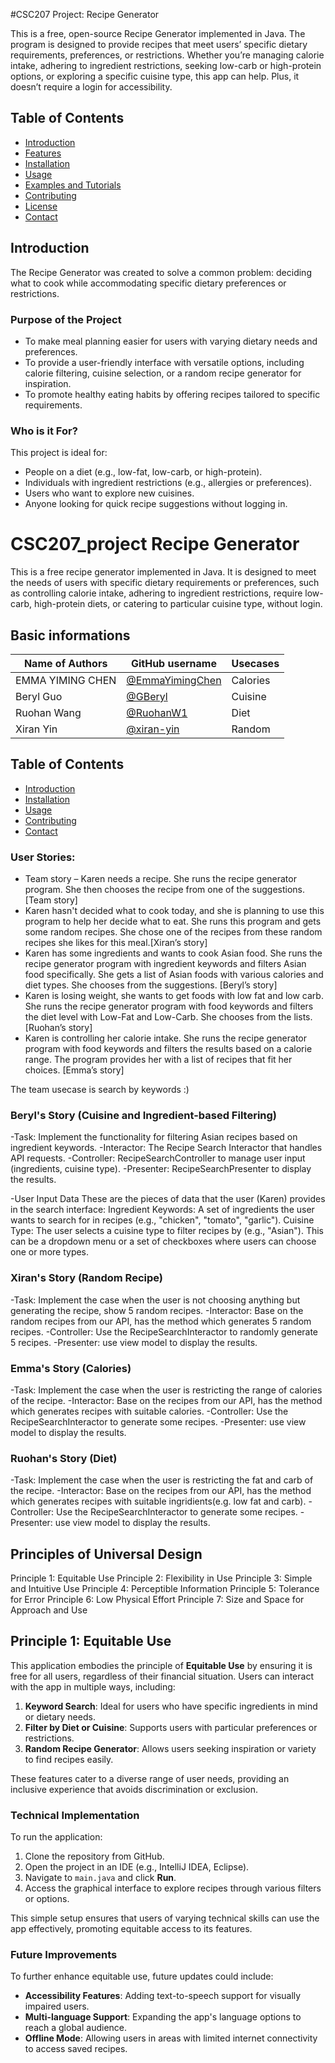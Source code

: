 #CSC207 Project: Recipe Generator

This is a free, open-source Recipe Generator implemented in Java. The program is designed to provide recipes that meet users’ specific dietary requirements, preferences, or restrictions. Whether you’re managing calorie intake, adhering to ingredient restrictions, seeking low-carb or high-protein options, or exploring a specific cuisine type, this app can help. Plus, it doesn’t require a login for accessibility.

## Table of Contents
- [Introduction](#introduction)
- [Features](#features)
- [Installation](#installation)
- [Usage](#usage)
- [Examples and Tutorials](#examples)
- [Contributing](#contributing)
- [License](license)
- [Contact](#contact)

## Introduction

The Recipe Generator was created to solve a common problem: deciding what to cook while accommodating specific dietary preferences or restrictions.

### Purpose of the Project
- To make meal planning easier for users with varying dietary needs and preferences.
- To provide a user-friendly interface with versatile options, including calorie filtering, cuisine selection, or a random recipe generator for inspiration.
- To promote healthy eating habits by offering recipes tailored to specific requirements.

### Who is it For?
This project is ideal for:
- People on a diet (e.g., low-fat, low-carb, or high-protein).
- Individuals with ingredient restrictions (e.g., allergies or preferences).
- Users who want to explore new cuisines.
- Anyone looking for quick recipe suggestions without logging in.

# CSC207_project Recipe Generator
This is a free recipe generator implemented in Java.
It is designed to meet the needs of users with specific dietary requirements or preferences, such as controlling calorie intake, adhering to ingredient restrictions, require low-carb, high-protein diets, or catering to particular cuisine type, without login. 

## Basic informations
| Name of Authors     | GitHub username                                      | Usecases                  |
|-----------|------------------------------------------------------|--------------------------------|
| EMMA YIMING CHEN | [@EmmaYimingChen](https://github.com/EmmaYimingChen) | Calories |
|     Beryl Guo    | [@GBeryl](https://github.com/GBeryl)                 | Cuisine |
|    Ruohan Wang   | [@RuohanW1](https://github.com/RuohanW1)             | Diet |
|     Xiran Yin    | [@xiran-yin](https://github.com/xiran-yin)           | Random |


## Table of Contents
- [Introduction](#introduction)
- [Installation](#installation)
- [Usage](#usage)
- [Contributing](#contributing)
- [Contact](#contact)

  
### User Stories: 
- Team story – Karen needs a recipe. She runs the recipe generator program. She then chooses the recipe from one of the suggestions.[Team story]
- Karen hasn't decided what to cook today, and she is planning to use this program to help her decide what to eat.  She runs this program and gets some random recipes. She chose one of the recipes from these random recipes she likes for this meal.[Xiran’s story]
- Karen has some ingredients and wants to cook Asian food. She runs the recipe generator program with ingredient keywords and filters Asian food specifically. She gets a list of Asian foods with various calories and diet types. She chooses from the suggestions. [Beryl’s story] 
- Karen is losing weight, she wants to get foods with low fat and low carb. She runs the recipe generator program with food keywords and filters the diet level with Low-Fat and Low-Carb. She chooses from the lists. [Ruohan’s story]
- Karen is controlling her calorie intake. She runs the recipe generator program with food keywords and filters the results based on a calorie range. The program provides her with a list of recipes that fit her choices. [Emma’s story]

The team usecase is search by keywords :)

### Beryl's Story (Cuisine and Ingredient-based Filtering)
-Task: Implement the functionality for filtering Asian recipes based on ingredient keywords.
-Interactor: The Recipe Search Interactor that handles API requests.
-Controller: RecipeSearchController to manage user input (ingredients, cuisine type).
-Presenter: RecipeSearchPresenter to display the results.

-User Input Data
  These are the pieces of data that the user (Karen) provides in the search interface:
  Ingredient Keywords: A set of ingredients the user wants to search for in recipes (e.g., "chicken", "tomato", "garlic").
  Cuisine Type: The user selects a cuisine type to filter recipes by (e.g., "Asian"). This can be a dropdown menu or a set of checkboxes where users can choose one or more types.

### Xiran's Story (Random Recipe)
-Task: Implement the case when the user is not choosing anything but generating the recipe, show 5 random recipes.
-Interactor: Base on the random recipes from our API, has the method which generates 5 random recipes.
-Controller: Use the RecipeSearchInteractor to randomly generate 5 recipes.
-Presenter: use view model to display the results.

### Emma's Story (Calories)
-Task: Implement the case when the user is restricting the range of calories of the recipe.
-Interactor: Base on the recipes from our API, has the method which generates recipes with suitable calories.
-Controller: Use the RecipeSearchInteractor to generate some recipes.
-Presenter: use view model to display the results.

### Ruohan's Story (Diet)
-Task: Implement the case when the user is restricting the fat and carb of the recipe.
-Interactor: Base on the recipes from our API, has the method which generates recipes with suitable ingridients(e.g. low fat and carb).
-Controller: Use the RecipeSearchInteractor to generate some recipes.
-Presenter: use view model to display the results.



## Principles of Universal Design
Principle 1: Equitable Use
Principle 2: Flexibility in Use
Principle 3: Simple and Intuitive Use
Principle 4: Perceptible Information
Principle 5: Tolerance for Error
Principle 6: Low Physical Effort
Principle 7: Size and Space for Approach and Use

## Principle 1: Equitable Use

This application embodies the principle of **Equitable Use** by ensuring it is free for all users, regardless of their financial situation. Users can interact with the app in multiple ways, including:

1. **Keyword Search**: Ideal for users who have specific ingredients in mind or dietary needs.
2. **Filter by Diet or Cuisine**: Supports users with particular preferences or restrictions.
3. **Random Recipe Generator**: Allows users seeking inspiration or variety to find recipes easily.

These features cater to a diverse range of user needs, providing an inclusive experience that avoids discrimination or exclusion.

### Technical Implementation

To run the application:
1. Clone the repository from GitHub.
2. Open the project in an IDE (e.g., IntelliJ IDEA, Eclipse).
3. Navigate to `main.java` and click **Run**.
4. Access the graphical interface to explore recipes through various filters or options.

This simple setup ensures that users of varying technical skills can use the app effectively, promoting equitable access to its features.

### Future Improvements
To further enhance equitable use, future updates could include:
- **Accessibility Features**: Adding text-to-speech support for visually impaired users.
- **Multi-language Support**: Expanding the app's language options to reach a global audience.
- **Offline Mode**: Allowing users in areas with limited internet connectivity to access saved recipes.

